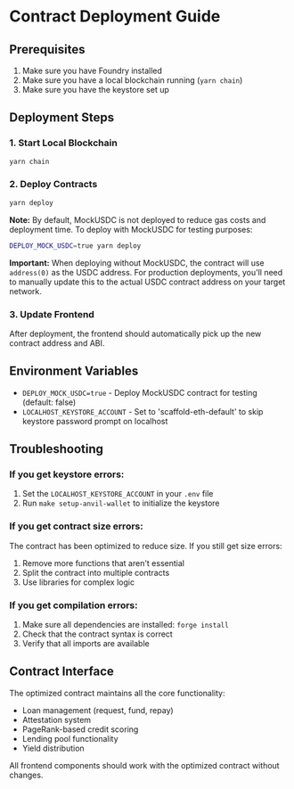# Contract Deployment Guide

## Prerequisites
1. Make sure you have Foundry installed
2. Make sure you have a local blockchain running (`yarn chain`)
3. Make sure you have the keystore set up

## Deployment Steps

### 1. Start Local Blockchain
```bash
yarn chain
```

### 2. Deploy Contracts
```bash
yarn deploy
```

**Note:** By default, MockUSDC is not deployed to reduce gas costs and deployment time. To deploy with MockUSDC for testing purposes:

```bash
DEPLOY_MOCK_USDC=true yarn deploy
```

**Important:** When deploying without MockUSDC, the contract will use `address(0)` as the USDC address. For production deployments, you'll need to manually update this to the actual USDC contract address on your target network.

### 3. Update Frontend
After deployment, the frontend should automatically pick up the new contract address and ABI.

## Environment Variables

- `DEPLOY_MOCK_USDC=true` - Deploy MockUSDC contract for testing (default: false)
- `LOCALHOST_KEYSTORE_ACCOUNT` - Set to 'scaffold-eth-default' to skip keystore password prompt on localhost

## Troubleshooting

### If you get keystore errors:
1. Set the `LOCALHOST_KEYSTORE_ACCOUNT` in your `.env` file
2. Run `make setup-anvil-wallet` to initialize the keystore

### If you get contract size errors:
The contract has been optimized to reduce size. If you still get size errors:
1. Remove more functions that aren't essential
2. Split the contract into multiple contracts
3. Use libraries for complex logic

### If you get compilation errors:
1. Make sure all dependencies are installed: `forge install`
2. Check that the contract syntax is correct
3. Verify that all imports are available

## Contract Interface

The optimized contract maintains all the core functionality:
- Loan management (request, fund, repay)
- Attestation system
- PageRank-based credit scoring
- Lending pool functionality
- Yield distribution

All frontend components should work with the optimized contract without changes. 